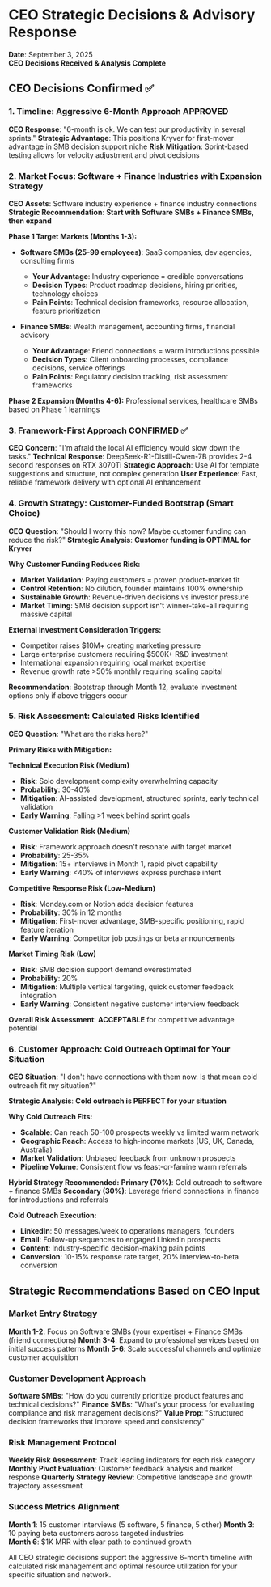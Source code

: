 # CEO Strategic Decisions & Advisory Response

**Date**: September 3, 2025  
**CEO Decisions Received & Analysis Complete**

## CEO Decisions Confirmed ✅

### 1. Timeline: Aggressive 6-Month Approach APPROVED
**CEO Response**: "6-month is ok. We can test our productivity in several sprints."
**Strategic Advantage**: This positions Kryver for first-mover advantage in SMB decision support niche
**Risk Mitigation**: Sprint-based testing allows for velocity adjustment and pivot decisions

### 2. Market Focus: Software + Finance Industries with Expansion Strategy
**CEO Assets**: Software industry experience + finance industry connections
**Strategic Recommendation**: **Start with Software SMBs + Finance SMBs, then expand**

**Phase 1 Target Markets (Months 1-3):**
- **Software SMBs (25-99 employees)**: SaaS companies, dev agencies, consulting firms
  - **Your Advantage**: Industry experience = credible conversations
  - **Decision Types**: Product roadmap decisions, hiring priorities, technology choices
  - **Pain Points**: Technical decision frameworks, resource allocation, feature prioritization

- **Finance SMBs**: Wealth management, accounting firms, financial advisory
  - **Your Advantage**: Friend connections = warm introductions possible
  - **Decision Types**: Client onboarding processes, compliance decisions, service offerings
  - **Pain Points**: Regulatory decision tracking, risk assessment frameworks

**Phase 2 Expansion (Months 4-6):** Professional services, healthcare SMBs based on Phase 1 learnings

### 3. Framework-First Approach CONFIRMED ✅
**CEO Concern**: "I'm afraid the local AI efficiency would slow down the tasks."
**Technical Response**: DeepSeek-R1-Distill-Qwen-7B provides 2-4 second responses on RTX 3070Ti
**Strategic Approach**: Use AI for template suggestions and structure, not complex generation
**User Experience**: Fast, reliable framework delivery with optional AI enhancement

### 4. Growth Strategy: Customer-Funded Bootstrap (Smart Choice)
**CEO Question**: "Should I worry this now? Maybe customer funding can reduce the risk?"
**Strategic Analysis**: **Customer funding is OPTIMAL for Kryver**

**Why Customer Funding Reduces Risk:**
- **Market Validation**: Paying customers = proven product-market fit
- **Control Retention**: No dilution, founder maintains 100% ownership
- **Sustainable Growth**: Revenue-driven decisions vs investor pressure
- **Market Timing**: SMB decision support isn't winner-take-all requiring massive capital

**External Investment Consideration Triggers:**
- Competitor raises $10M+ creating marketing pressure
- Large enterprise customers requiring $500K+ R&D investment
- International expansion requiring local market expertise
- Revenue growth rate >50% monthly requiring scaling capital

**Recommendation**: Bootstrap through Month 12, evaluate investment options only if above triggers occur

### 5. Risk Assessment: Calculated Risks Identified
**CEO Question**: "What are the risks here?"

**Primary Risks with Mitigation:**

**Technical Execution Risk (Medium)**
- **Risk**: Solo development complexity overwhelming capacity
- **Probability**: 30-40%  
- **Mitigation**: AI-assisted development, structured sprints, early technical validation
- **Early Warning**: Falling >1 week behind sprint goals

**Customer Validation Risk (Medium)**
- **Risk**: Framework approach doesn't resonate with target market
- **Probability**: 25-35%
- **Mitigation**: 15+ interviews in Month 1, rapid pivot capability
- **Early Warning**: <40% of interviews express purchase intent

**Competitive Response Risk (Low-Medium)**
- **Risk**: Monday.com or Notion adds decision features
- **Probability**: 30% in 12 months
- **Mitigation**: First-mover advantage, SMB-specific positioning, rapid feature iteration
- **Early Warning**: Competitor job postings or beta announcements

**Market Timing Risk (Low)**
- **Risk**: SMB decision support demand overestimated
- **Probability**: 20%
- **Mitigation**: Multiple vertical targeting, quick customer feedback integration
- **Early Warning**: Consistent negative customer interview feedback

**Overall Risk Assessment**: **ACCEPTABLE** for competitive advantage potential

### 6. Customer Approach: Cold Outreach Optimal for Your Situation
**CEO Situation**: "I don't have connections with them now. Is that mean cold outreach fit my situation?"

**Strategic Analysis**: **Cold outreach is PERFECT for your situation**

**Why Cold Outreach Fits:**
- **Scalable**: Can reach 50-100 prospects weekly vs limited warm network
- **Geographic Reach**: Access to high-income markets (US, UK, Canada, Australia)
- **Market Validation**: Unbiased feedback from unknown prospects
- **Pipeline Volume**: Consistent flow vs feast-or-famine warm referrals

**Hybrid Strategy Recommended:**
**Primary (70%)**: Cold outreach to software + finance SMBs
**Secondary (30%)**: Leverage friend connections in finance for introductions and referrals

**Cold Outreach Execution:**
- **LinkedIn**: 50 messages/week to operations managers, founders
- **Email**: Follow-up sequences to engaged LinkedIn prospects  
- **Content**: Industry-specific decision-making pain points
- **Conversion**: 10-15% response rate target, 20% interview-to-beta conversion

## Strategic Recommendations Based on CEO Input

### Market Entry Strategy
**Month 1-2**: Focus on Software SMBs (your expertise) + Finance SMBs (friend connections)
**Month 3-4**: Expand to professional services based on initial success patterns
**Month 5-6**: Scale successful channels and optimize customer acquisition

### Customer Development Approach
**Software SMBs**: "How do you currently prioritize product features and technical decisions?"
**Finance SMBs**: "What's your process for evaluating compliance and risk management decisions?"
**Value Prop**: "Structured decision frameworks that improve speed and consistency"

### Risk Management Protocol
**Weekly Risk Assessment**: Track leading indicators for each risk category
**Monthly Pivot Evaluation**: Customer feedback analysis and market response
**Quarterly Strategy Review**: Competitive landscape and growth trajectory assessment

### Success Metrics Alignment
**Month 1**: 15 customer interviews (5 software, 5 finance, 5 other)
**Month 3**: 10 paying beta customers across targeted industries  
**Month 6**: $1K MRR with clear path to continued growth

All CEO strategic decisions support the aggressive 6-month timeline with calculated risk management and optimal resource utilization for your specific situation and network.
